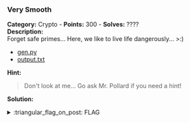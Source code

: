 ### Very Smooth
**Category:** Crypto - **Points:** 300 - **Solves:** ????  
**Description:**  
Forget safe primes... Here, we like to live life dangerously... >:)
- [gen.py](./gen.py/)
- [output.txt](./output.txt/)

**Hint:**
> Don't look at me... Go ask Mr. Pollard if you need a hint!  

**Solution:**  


<details>
  <summary>:triangular_flag_on_post: FLAG</summary>

  ```
  picoCTF{}
  ```
</details>
